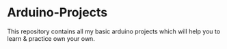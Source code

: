 # Arduino-Projects
This repository contains all my basic arduino projects which will help you to learn &amp; practice own your own.

